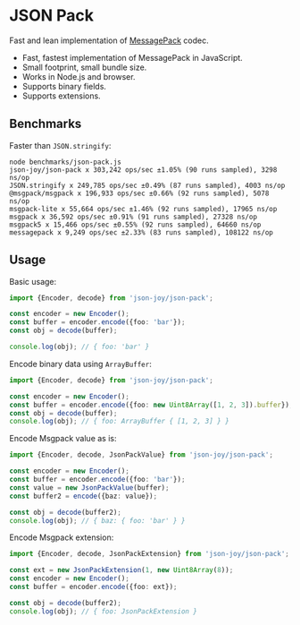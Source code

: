 # JSON Pack

Fast and lean implementation of [MessagePack](https://github.com/msgpack/msgpack/blob/master/spec.md) codec.

- Fast, fastest implementation of MessagePack in JavaScript.
- Small footprint, small bundle size.
- Works in Node.js and browser.
- Supports binary fields.
- Supports extensions.


## Benchmarks

Faster than `JSON.stringify`:

```
node benchmarks/json-pack.js 
json-joy/json-pack x 303,242 ops/sec ±1.05% (90 runs sampled), 3298 ns/op
JSON.stringify x 249,785 ops/sec ±0.49% (87 runs sampled), 4003 ns/op
@msgpack/msgpack x 196,933 ops/sec ±0.66% (92 runs sampled), 5078 ns/op
msgpack-lite x 55,664 ops/sec ±1.46% (92 runs sampled), 17965 ns/op
msgpack x 36,592 ops/sec ±0.91% (91 runs sampled), 27328 ns/op
msgpack5 x 15,466 ops/sec ±0.55% (92 runs sampled), 64660 ns/op
messagepack x 9,249 ops/sec ±2.33% (83 runs sampled), 108122 ns/op
```


## Usage

Basic usage:

```ts
import {Encoder, decode} from 'json-joy/json-pack';

const encoder = new Encoder();
const buffer = encoder.encode({foo: 'bar'});
const obj = decode(buffer);

console.log(obj); // { foo: 'bar' }
```

Encode binary data using `ArrayBuffer`:

```ts
import {Encoder, decode} from 'json-joy/json-pack';

const encoder = new Encoder();
const buffer = encoder.encode({foo: new Uint8Array([1, 2, 3]).buffer});
const obj = decode(buffer);
console.log(obj); // { foo: ArrayBuffer { [1, 2, 3] } }
```

Encode Msgpack value as is:

```ts
import {Encoder, decode, JsonPackValue} from 'json-joy/json-pack';

const encoder = new Encoder();
const buffer = encoder.encode({foo: 'bar'});
const value = new JsonPackValue(buffer);
const buffer2 = encode({baz: value});

const obj = decode(buffer2);
console.log(obj); // { baz: { foo: 'bar' } }
```

Encode Msgpack extension:

```ts
import {Encoder, decode, JsonPackExtension} from 'json-joy/json-pack';

const ext = new JsonPackExtension(1, new Uint8Array(8));
const encoder = new Encoder();
const buffer = encoder.encode({foo: ext});

const obj = decode(buffer2);
console.log(obj); // { foo: JsonPackExtension } 
```

